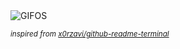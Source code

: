 <div align="justify">
<picture>
    <source media="(prefers-color-scheme: dark)" srcset="https://i.ibb.co/kgw9pdj4/output-gif.gif">
    <source media="(prefers-color-scheme: light)" srcset="https://i.ibb.co/kgw9pdj4/output-gif.gif">
    <img alt="GIFOS" src="https://i.ibb.co/kgw9pdj4/output-gif.gif">
</picture>

<sub><i>inspired from [x0rzavi/github-readme-terminal](https://github.com/x0rzavi/github-readme-terminal)</i></sub>

</div>

<!-- Image deletion URL: https://ibb.co/27Cswbxv/1942d5c90e605df9a329c415d59f8d4d -->